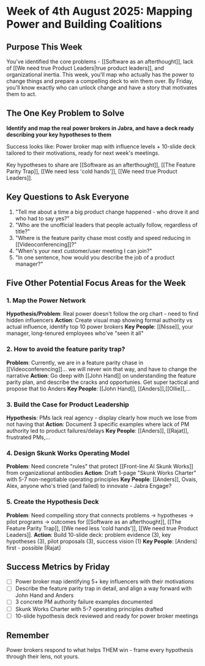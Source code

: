 # Week of 4th August 2025: Mapping Power and Building Coalitions

## Purpose This Week
You've identified the core problems - [[Software as an afterthought]], lack of [[We need true Product Leaders|true product leaders]], and organizational inertia. This week, you'll map who actually has the power to change things and prepare a compelling deck to win them over. By Friday, you'll know exactly who can unlock change and have a story that motivates them to act.

## The One Key Problem to Solve
**Identify and map the real power brokers in Jabra, and have a deck ready describing your key hypotheses to them**

Success looks like: Power broker map with influence levels + 10-slide deck tailored to their motivations, ready for next week's meetings.

Key hypotheses to share are [[Software as an afterthought]], [[The Feature Parity Trap]], [[We need less 'cold hands']], [[We need true Product Leaders]].

## Key Questions to Ask Everyone
1. "Tell me about a time a big product change happened - who drove it and who had to say yes?"
2. "Who are the unofficial leaders that people actually follow, regardless of title?"
3. "Where is the feature parity chase most costly and speed reducing in [[Videoconferencing]]?"
4. "When's your next customer/user meeting I can join?"
5. "In one sentence, how would you describe the job of a product manager?"

## Five Other Potential Focus Areas for the Week

### 1. Map the Power Network
**Hypothesis/Problem**: Real power doesn't follow the org chart - need to find hidden influencers
**Action**: Create visual map showing formal authority vs actual influence, identify top 10 power brokers
**Key People**: [[Nisse]], your manager, long-tenured employees who've "seen it all"

### 2. How to avoid the feature parity trap?
**Problem**: Currently, we are in a feature parity chase in [[Videoconferencing]]... we will never win that way, and have to change the narrative
**Action**: Go deep with [[John Hand]] on understanding the feature parity plan, and describe the cracks and opportunies. Get super tactical and propose that tio Anders
**Key People**: [[John Hand]], [[Anders]],[[Ollie]],...

### 3. Build the Case for Product Leadership
**Hypothesis**: PMs lack real agency - display clearly how much we lose from not having that
**Action**: Document 3 specific examples where lack of PM authority led to product failures/delays
**Key People**: [[Anders]], [[Rajat]], frustrated PMs,...

### 4. Design Skunk Works Operating Model
**Problem**: Need concrete "rules" that protect [[Front-line AI Skunk Works]] from organizational antibodies
**Action**: Draft 1-page "Skunk Works Charter" with 5-7 non-negotiable operating principles
**Key People**: [[Anders]], Ovais, Alex, anyone who's tried (and failed) to innovate - Jabra Engage?

### 5. Create the Hypothesis Deck
**Problem**: Need compelling story that connects problems → hypotheses → pilot programs → outcomes for [[Software as an afterthought]], [[The Feature Parity Trap]], [[We need less 'cold hands']], [[We need true Product Leaders]].
**Action**: Build 10-slide deck: problem evidence (3), key hypotheses (3), pilot proposals (3), success vision (1)
**Key People**: [Anders] first - possible [Rajat]

## Success Metrics by Friday
- [ ] Power broker map identifying 5+ key influencers with their motivations
- [ ] Describe the feature parity trap in detail, and align a way forward with John Hand and Anders
- [ ] 3 concrete PM authority failure examples documented
- [ ] Skunk Works Charter with 5-7 operating principles drafted
- [ ] 10-slide hypothesis deck reviewed and ready for power broker meetings

## Remember
Power brokers respond to what helps THEM win - frame every hypothesis through their lens, not yours.